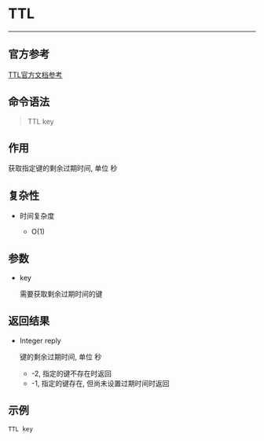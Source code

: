 # TTL

---

## 官方参考

[TTL官方文档参考](https://redis.io/commands/TTL/)

## 命令语法

> TTL key 

## 作用

获取指定键的剩余过期时间, 单位 秒

## 复杂性

- 时间复杂度

  - O(1)

## 参数

- key

  需要获取剩余过期时间的键

## 返回结果

- Integer reply

  键的剩余过期时间, 单位 秒

  - -2, 指定的键不存在时返回
  - -1, 指定的键存在, 但尚未设置过期时间时返回

## 示例

```bash
TTL key
```